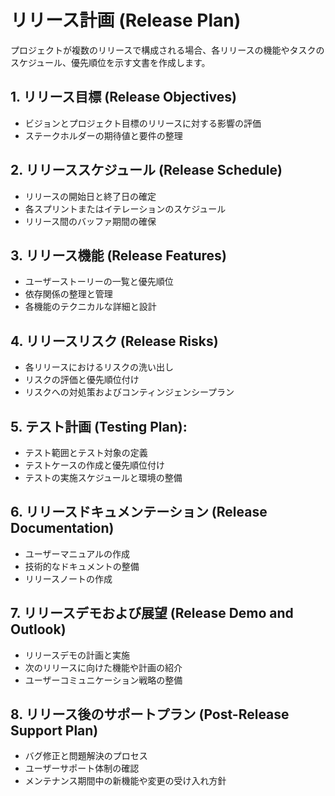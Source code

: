 # リリース計画 (Release Plan)
プロジェクトが複数のリリースで構成される場合、各リリースの機能やタスクのスケジュール、優先順位を示す文書を作成します。

## 1. リリース目標 (Release Objectives)
- ビジョンとプロジェクト目標のリリースに対する影響の評価
- ステークホルダーの期待値と要件の整理

## 2. リリーススケジュール (Release Schedule)
- リリースの開始日と終了日の確定
- 各スプリントまたはイテレーションのスケジュール
- リリース間のバッファ期間の確保

## 3. リリース機能 (Release Features)
- ユーザーストーリーの一覧と優先順位
- 依存関係の整理と管理
- 各機能のテクニカルな詳細と設計

## 4. リリースリスク (Release Risks)
- 各リリースにおけるリスクの洗い出し
- リスクの評価と優先順位付け
- リスクへの対処策およびコンティンジェンシープラン

## 5. テスト計画 (Testing Plan):
- テスト範囲とテスト対象の定義
- テストケースの作成と優先順位付け
- テストの実施スケジュールと環境の整備

## 6. リリースドキュメンテーション (Release Documentation)
- ユーザーマニュアルの作成
- 技術的なドキュメントの整備
- リリースノートの作成

## 7. リリースデモおよび展望 (Release Demo and Outlook)
- リリースデモの計画と実施
- 次のリリースに向けた機能や計画の紹介
- ユーザーコミュニケーション戦略の整備

## 8. リリース後のサポートプラン (Post-Release Support Plan)
- バグ修正と問題解決のプロセス
- ユーザーサポート体制の確認
- メンテナンス期間中の新機能や変更の受け入れ方針